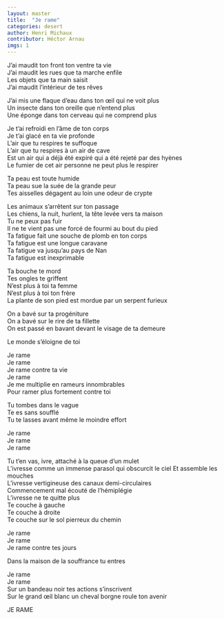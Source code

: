 ```yaml
---
layout: master
title:  "Je rame"
categories: desert
author: Henri Michaux
contributor: Héctor Arnau
imgs: 1
---
```


J’ai maudit ton front ton ventre ta vie  
J’ai maudit les rues que ta marche enfile  
Les objets que ta main saisit  
J’ai maudit l’intérieur de tes rêves  
   
J’ai mis une flaque d’eau dans ton œil qui ne voit plus  
Un insecte dans ton oreille que n’entend plus  
Une éponge dans ton cerveau qui ne comprend plus  
  
Je t’ai refroidi en l’âme de ton corps  
Je t’ai glacé en ta vie profonde  
L’air que tu respires te suffoque  
L’air que tu respires à un air de cave  
Est un air qui a déjà été expiré qui a été rejeté par des hyènes  
Le fumier de cet air personne ne peut plus le respirer  
   
Ta peau est toute humide  
Ta peau sue la suée de la grande peur  
Tes aisselles dégagent au loin une odeur de crypte  
   
Les animaux s’arrêtent sur ton passage  
Les chiens, la nuit, hurlent, la tête levée vers ta maison  
Tu ne peux pas fuir  
Il ne te vient pas une forcé de fourmi au bout du pied  
Ta fatigue fait une souche de plomb en ton corps  
Ta fatigue est une longue caravane  
Ta fatigue va jusqu’au pays de Nan  
Ta fatigue est inexprimable  
   
Ta bouche te mord  
Tes ongles te griffent  
N’est plus à toi ta femme  
N’est plus à toi ton frère  
La plante de son pied est mordue par un serpent furieux  
   
On a bavé sur ta progéniture  
On a bavé sur le rire de ta fillette  
On est passé en bavant devant le visage de ta demeure  
  
Le monde s’éloigne de toi  
 
Je rame  
Je rame  
Je rame contre ta vie  
Je rame  
Je me multiplie en rameurs innombrables   
Pour ramer plus fortement contre toi  
 
Tu tombes dans le vague  
Te es sans soufflé  
Tu te lasses avant même le moindre effort  
 
Je rame  
Je rame  
Je rame  
 
Tu t’en vas, ivre, attaché à la queue d’un mulet  
L’ivresse comme un immense parasol qui obscurcit le ciel 
Et assemble les mouches  
L’ivresse vertigineuse des canaux demi-circulaires  
Commencement mal écouté de l’hémiplégie  
L’ivresse ne te quitte plus  
Te couche à gauche  
Te couche à droite  
Te couche sur le sol pierreux du chemin  
 
Je rame  
Je rame   
Je rame contre tes jours  
 
Dans la maison de la souffrance tu entres  
 
Je rame  
Je rame  
Sur un bandeau noir tes actions s’inscrivent  
Sur le grand œil blanc un cheval borgne roule ton avenir  
 
JE RAME  
